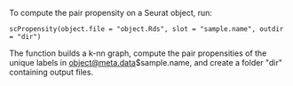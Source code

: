 To compute the pair propensity on a Seurat object, run:

```
scPropensity(object.file = "object.Rds", slot = "sample.name", outdir = "dir")
```
The function builds a k-nn graph, compute the pair propensities of the unique labels in object@meta.data$sample.name, and create a folder "dir" containing output files. 